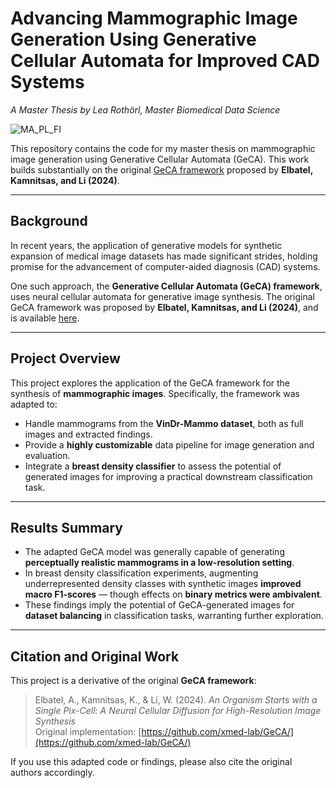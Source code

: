 # Advancing Mammographic Image Generation Using Generative Cellular Automata for Improved CAD Systems
*A Master Thesis by Lea Rothörl, Master Biomedical Data Science*

![MA_PL_FI](https://github.com/user-attachments/assets/b590ca55-6185-4e44-84ef-683154532f2a)


This repository contains the code for my master thesis on mammographic image generation using Generative Cellular Automata (GeCA). This work builds substantially on the original [GeCA framework](https://github.com/xmed-lab/GeCA/) proposed by **Elbatel, Kamnitsas, and Li (2024)**.

---

## Background

In recent years, the application of generative models for synthetic expansion of medical image datasets has made significant strides, holding promise for the advancement of computer-aided diagnosis (CAD) systems.

One such approach, the **Generative Cellular Automata (GeCA) framework**, uses neural cellular automata for generative image synthesis. The original GeCA framework was proposed by **Elbatel, Kamnitsas, and Li (2024)**, and is available [here](https://github.com/xmed-lab/GeCA/).  

---

## Project Overview

This project explores the application of the GeCA framework for the synthesis of **mammographic images**. Specifically, the framework was adapted to:

- Handle mammograms from the **VinDr-Mammo dataset**, both as full images and extracted findings.
- Provide a **highly customizable** data pipeline for image generation and evaluation.
- Integrate a **breast density classifier** to assess the potential of generated images for improving a practical downstream classification task.

---

## Results Summary

- The adapted GeCA model was generally capable of generating **perceptually realistic mammograms in a low-resolution setting**.
- In breast density classification experiments, augmenting underrepresented density classes with synthetic images **improved macro F1-scores** — though effects on **binary metrics were ambivalent**.
- These findings imply the potential of GeCA-generated images for **dataset balancing** in classification tasks, warranting further exploration.

---

## Citation and Original Work

This project is a derivative of the original **GeCA framework**:

> Elbatel, A., Kamnitsas, K., & Li, W. (2024). *An Organism Starts with a Single Pix-Cell: A Neural Cellular Diffusion for High-Resolution Image Synthesis*  
> Original implementation: [https://github.com/xmed-lab/GeCA/](https://github.com/xmed-lab/GeCA/)

If you use this adapted code or findings, please also cite the original authors accordingly.
